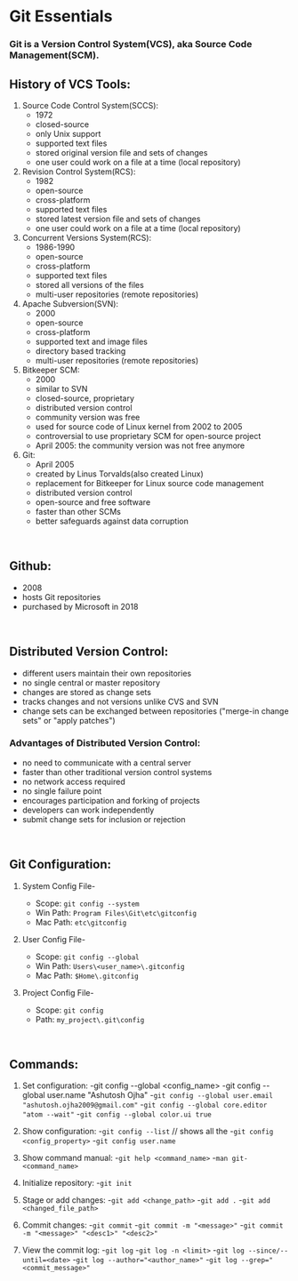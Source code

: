 # Git Essentials

### Git is a Version Control System(VCS), aka Source Code Management(SCM).

## History of VCS Tools:

1. Source Code Control System(SCCS):
    - 1972
    - closed-source
    - only Unix support
    - supported text files
    - stored original version file and sets of changes
    - one user could work on a file at a time (local repository)
2. Revision Control System(RCS):
    - 1982
    - open-source
    - cross-platform
    - supported text files
    - stored latest version file and sets of changes
    - one user could work on a file at a time (local repository)
3. Concurrent Versions System(RCS):
    - 1986-1990
    - open-source
    - cross-platform
    - supported text files
    - stored all versions of the files
    - multi-user repositories (remote repositories)
4. Apache Subversion(SVN):
    - 2000
    - open-source
    - cross-platform
    - supported text and image files
    - directory based tracking
    - multi-user repositories (remote repositories)
5. Bitkeeper SCM:
    - 2000
    - similar to SVN
    - closed-source, proprietary
    - distributed version control
    - community version was free
    - used for source code of Linux kernel from 2002 to 2005
    - controversial to use proprietary SCM for open-source project
    - April 2005: the community version was not free anymore
6. Git:
    - April 2005
    - created by Linus Torvalds(also created Linux)
    - replacement for Bitkeeper for Linux source code management
    - distributed version control
    - open-source and free software
    - faster than other SCMs
    - better safeguards against data corruption

<br>

## Github:
- 2008
- hosts Git repositories
- purchased by Microsoft in 2018

<br>

## Distributed Version Control:
- different users maintain their own repositories
- no single central or master repository
- changes are stored as change sets
- tracks changes and not versions unlike CVS and SVN
- change sets can be exchanged between repositories ("merge-in change sets" or "apply patches")

### Advantages of Distributed Version Control:
- no need to communicate with a central server
- faster than other traditional version control systems
- no network access required
- no single failure point
- encourages participation and forking of projects
- developers can work independently
- submit change sets for inclusion or rejection

<br>

## Git Configuration:

1. System Config File-
    - Scope:        `git config --system`
    - Win Path:     `Program Files\Git\etc\gitconfig`
    - Mac Path:     `etc\gitconfig`

2. User Config File-
    - Scope:        `git config --global`
    - Win Path:     `Users\<user_name>\.gitconfig`
    - Mac Path:     `$Home\.gitconfig`

3. Project Config File-
    - Scope:        `git config`
    - Path:         `my_project\.git\config`

<br>

## Commands:

1. Set configuration:
-git config --global <config_name> <value>
-git config --global user.name "Ashutosh Ojha"
-`git config --global user.email "ashutosh.ojha2009@gmail.com"`
-`git config --global core.editor "atom --wait"`
-`git config --global color.ui true`

2. Show configuration:
    -`git config --list` // shows all the 
    -`git config <config_property>`
    -`git config user.name`

2. Show command manual:
    -`git help <command_name>`
    -`man git-<command_name>`

3. Initialize repository:
    -`git init`

4. Stage or add changes:
    -`git add <change_path>`
    -`git add .`
    -`git add <changed_file_path>`

5. Commit changes:
    -`git commit`
    -`git commit -m "<message>"`
    -`git commit -m "<message>" "<desc1>" "<desc2>"`

3. View the commit log:
    -`git log`
    -`git log -n <limit>`
    -`git log --since/--until=<date>`
    -`git log --author="<author_name>"`
    -`git log --grep="<commit_message>"`